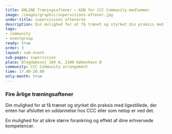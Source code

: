 ```yaml
---
title: ONLINE Træningsaftener – KUN for CCC Community medlemmer
image: /images/graphic/supervisions-aftener.jpg
under-title: supervisions aftenerne
description: Din mulighed for at få trænet og styrket din praksis med ligestillede, der enten har afsluttet en uddannelse hos CCC eller som netop er ved det.
tags:
- community
- eventgroup
ready: true
order: 3
layout: sub-event
sub-pages: supervision
place: Blegdamsvej 104 A, 2100 København Ø
community: CCC Community arrangement
time: 17.00-20.00
only-month: true
---
```


### Fire årlige træningsaftener

Din mulighed for at få trænet og styrket din praksis med ligestillede, der enten har afsluttet en uddannelse hos CCC eller som netop er ved det.

En mulighed for at sikre større forankring og effekt af dine erhvervede kompetencer.